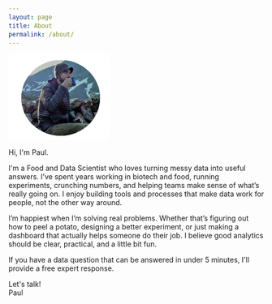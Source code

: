 ```yaml
---
layout: page
title: About
permalink: /about/
---
```

<img src="/assets/images/myface.png" alt="Paul Moresco" style="width:200px; border-radius:8px;">

Hi, I'm Paul.  

I'm a Food and Data Scientist who loves turning messy data into useful answers. I’ve spent years working in biotech and food, running experiments, crunching numbers, and helping teams make sense of what’s really going on. I enjoy building tools and processes that make data work for people, not the other way around.  

I’m happiest when I’m solving real problems. Whether that’s figuring out how to peel a potato, designing a better experiment, or just making a dashboard that actually helps someone do their job. I believe good analytics should be clear, practical, and a little bit fun.  

If you have a data question that can be answered in under 5 minutes, I'll provide a free expert response.  

Let's talk!  
Paul
